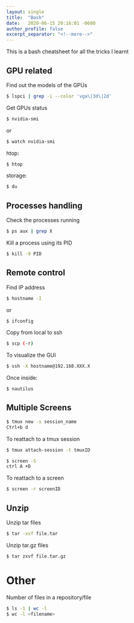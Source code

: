 ```yaml
---
layout: single
title:  "Bash"
date:   2020-06-15 20:16:01 -0600
author_profile: false
excerpt_separator: "<!--more-->"
---
```


This is a bash cheatsheet for all the tricks I learnt
<!--more-->


## GPU related

Find out the models of the GPUs
```sh
$ lspci | grep -i --color 'vga\|3d\|2d'
```

Get GPUs status
```sh
$ nvidia-smi

```
or 
```sh
$ watch nvidia-smi
```

htop:
```sh
$ htop
```
storage:
```sh
$ du
```

## Processes handling

Check the processes running
```sh
$ ps aux | grep X 
```

Kill a process using its PID
```sh
$ kill -9 PID
```

## Remote control

Find IP address
```sh
$ hostname -I
```
or
```sh
$ ifconfig
```

Copy from local to ssh
```sh
$ scp (-r) 
```
To visualize the GUI 
```sh
$ ssh -X hostname@192.168.XXX.X
```
Once inside:
```sh
$ nautilus
```
## Multiple Screens

```sh
$ tmux new -s session_name
Ctrl+b d
```

To reattach to a tmux session
```sh
$ tmux attach-session -t tmuxID
```

```sh
$ screen -S
ctrl A +D 
```

To reattach to a screen 
```sh
$ screen -r screenID
```

## Unzip

Unzip tar files
```sh
$ tar -xvf file.tar
```

Unzip tar.gz files
```sh
$ tar zxvf file.tar.gz
```

# Other

Number of files in a repository/file
```sh
$ ls -1 | wc -l
$ wc -l <filename>
```
